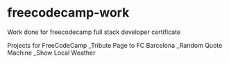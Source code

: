 # freecodecamp-work
Work done for freecodecamp full stack developer certificate

Projects for FreeCodeCamp
_Tribute Page to FC Barcelona
_Random Quote Machine
_Show Local Weather
